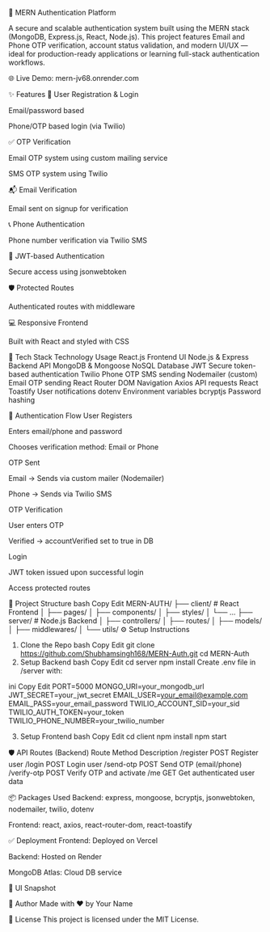 🚀 MERN Authentication Platform

A secure and scalable authentication system built using the MERN stack (MongoDB, Express.js, React, Node.js). This project features Email and Phone OTP verification, account status validation, and modern UI/UX — ideal for production-ready applications or learning full-stack authentication workflows.

🌐 Live Demo: mern-jv68.onrender.com

✨ Features
🔐 User Registration & Login

Email/password based

Phone/OTP based login (via Twilio)

✅ OTP Verification

Email OTP system using custom mailing service

SMS OTP system using Twilio

📬 Email Verification

Email sent on signup for verification

📞 Phone Authentication

Phone number verification via Twilio SMS

👤 JWT-based Authentication

Secure access using jsonwebtoken

🛡️ Protected Routes

Authenticated routes with middleware

💻 Responsive Frontend

Built with React and styled with CSS

🧰 Tech Stack
Technology	Usage
React.js	Frontend UI
Node.js & Express	Backend API
MongoDB & Mongoose	NoSQL Database
JWT	Secure token-based authentication
Twilio	Phone OTP SMS sending
Nodemailer (custom)	Email OTP sending
React Router DOM	Navigation
Axios	API requests
React Toastify	User notifications
dotenv	Environment variables
bcryptjs	Password hashing

🔐 Authentication Flow
User Registers

Enters email/phone and password

Chooses verification method: Email or Phone

OTP Sent

Email → Sends via custom mailer (Nodemailer)

Phone → Sends via Twilio SMS

OTP Verification

User enters OTP

Verified → accountVerified set to true in DB

Login

JWT token issued upon successful login

Access protected routes

📁 Project Structure
bash
Copy
Edit
MERN-AUTH/
├── client/               # React Frontend
│   ├── pages/
│   ├── components/
│   ├── styles/
│   └── ...
├── server/               # Node.js Backend
│   ├── controllers/
│   ├── routes/
│   ├── models/
│   ├── middlewares/
│   └── utils/
⚙️ Setup Instructions
1. Clone the Repo
bash
Copy
Edit
git clone https://github.com/Shubhamsingh168/MERN-Auth.git
cd MERN-Auth
2. Setup Backend
bash
Copy
Edit
cd server
npm install
Create .env file in /server with:

ini
Copy
Edit
PORT=5000
MONGO_URI=your_mongodb_url
JWT_SECRET=your_jwt_secret
EMAIL_USER=your_email@example.com
EMAIL_PASS=your_email_password
TWILIO_ACCOUNT_SID=your_sid
TWILIO_AUTH_TOKEN=your_token
TWILIO_PHONE_NUMBER=your_twilio_number

3. Setup Frontend
bash
Copy
Edit
cd client
npm install
npm start

🛡️ API Routes (Backend)
Route	Method	Description
/register	POST	Register user
/login	POST	Login user
/send-otp	POST	Send OTP (email/phone)
/verify-otp	POST	Verify OTP and activate
/me	GET	Get authenticated user data

📦 Packages Used
Backend: express, mongoose, bcryptjs, jsonwebtoken, nodemailer, twilio, dotenv

Frontend: react, axios, react-router-dom, react-toastify

✅ Deployment
Frontend: Deployed on Vercel

Backend: Hosted on Render

MongoDB Atlas: Cloud DB service

📸 UI Snapshot

📌 Author
Made with ❤️ by Your Name

📄 License
This project is licensed under the MIT License.
